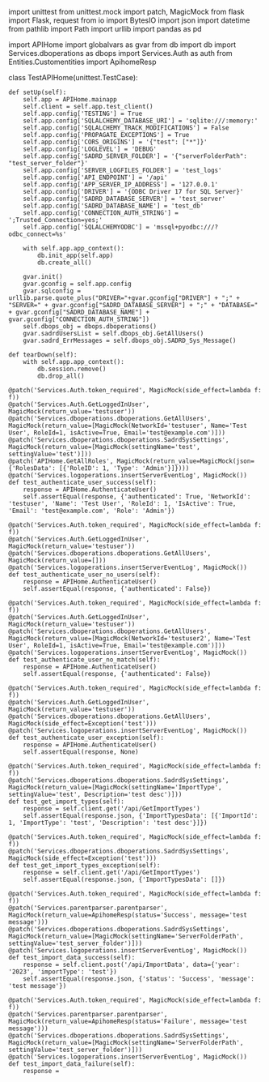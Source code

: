 import unittest
from unittest.mock import patch, MagicMock
from flask import Flask, request
from io import BytesIO
import json
import datetime
from pathlib import Path
import urllib
import pandas as pd

import APIHome
import globalvars as gvar
from db import db
import Services.dboperations as dbops
import Services.Auth as auth
from Entities.Customentities import ApihomeResp

class TestAPIHome(unittest.TestCase):

    def setUp(self):
        self.app = APIHome.mainapp
        self.client = self.app.test_client()
        self.app.config['TESTING'] = True
        self.app.config['SQLALCHEMY_DATABASE_URI'] = 'sqlite:///:memory:'
        self.app.config['SQLALCHEMY_TRACK_MODIFICATIONS'] = False
        self.app.config['PROPAGATE_EXCEPTIONS'] = True
        self.app.config['CORS_ORIGINS'] = '{"test": ["*"]}'
        self.app.config['LOGLEVEL'] = 'DEBUG'
        self.app.config['SADRD_SERVER_FOLDER'] = '{"serverFolderPath": "test_server_folder"}'
        self.app.config['SERVER_LOGFILES_FOLDER'] = 'test_logs'
        self.app.config['API_ENDPOINT'] = '/api'
        self.app.config['APP_SERVER_IP_ADDRESS'] = '127.0.0.1'
        self.app.config['DRIVER'] = '{ODBC Driver 17 for SQL Server}'
        self.app.config['SADRD_DATABASE_SERVER'] = 'test_server'
        self.app.config['SADRD_DATABASE_NAME'] = 'test_db'
        self.app.config['CONNECTION_AUTH_STRING'] = ';Trusted_Connection=yes;'
        self.app.config['SQLALCHEMYODBC'] = 'mssql+pyodbc:///?odbc_connect=%s'

        with self.app.app_context():
            db.init_app(self.app)
            db.create_all()

        gvar.init()
        gvar.gconfig = self.app.config
        gvar.sqlconfig = urllib.parse.quote_plus("DRIVER="+gvar.gconfig["DRIVER"] + ";" + "SERVER=" + gvar.gconfig["SADRD_DATABASE_SERVER"] + ";" + "DATABASE=" + gvar.gconfig["SADRD_DATABASE_NAME"] + gvar.gconfig["CONNECTION_AUTH_STRING"])
        self.dbops_obj = dbops.dboperations()
        gvar.sadrdUsersList = self.dbops_obj.GetAllUsers()
        gvar.sadrd_ErrMessages = self.dbops_obj.SADRD_Sys_Message()

    def tearDown(self):
        with self.app.app_context():
            db.session.remove()
            db.drop_all()

    @patch('Services.Auth.token_required', MagicMock(side_effect=lambda f: f))
    @patch('Services.Auth.GetLoggedInUser', MagicMock(return_value='testuser'))
    @patch('Services.dboperations.dboperations.GetAllUsers', MagicMock(return_value=[MagicMock(NetworkId='testuser', Name='Test User', RoleId=1, isActive=True, Email='test@example.com')]))
    @patch('Services.dboperations.dboperations.SadrdSysSettings', MagicMock(return_value=[MagicMock(settingName='test', settingValue='test')]))
    @patch('APIHome.GetAllRoles', MagicMock(return_value=MagicMock(json={'RolesData': [{'RoleID': 1, 'Type': 'Admin'}]})))
    @patch('Services.logoperations.insertServerEventLog', MagicMock())
    def test_authenticate_user_success(self):
        response = APIHome.AuthenticateUser()
        self.assertEqual(response, {'authenticated': True, 'NetworkId': 'testuser', 'Name': 'Test User', 'RoleId': 1, 'IsActive': True, 'Email': 'test@example.com', 'Role': 'Admin'})

    @patch('Services.Auth.token_required', MagicMock(side_effect=lambda f: f))
    @patch('Services.Auth.GetLoggedInUser', MagicMock(return_value='testuser'))
    @patch('Services.dboperations.dboperations.GetAllUsers', MagicMock(return_value=[]))
    @patch('Services.logoperations.insertServerEventLog', MagicMock())
    def test_authenticate_user_no_users(self):
        response = APIHome.AuthenticateUser()
        self.assertEqual(response, {'authenticated': False})

    @patch('Services.Auth.token_required', MagicMock(side_effect=lambda f: f))
    @patch('Services.Auth.GetLoggedInUser', MagicMock(return_value='testuser'))
    @patch('Services.dboperations.dboperations.GetAllUsers', MagicMock(return_value=[MagicMock(NetworkId='testuser2', Name='Test User', RoleId=1, isActive=True, Email='test@example.com')]))
    @patch('Services.logoperations.insertServerEventLog', MagicMock())
    def test_authenticate_user_no_match(self):
        response = APIHome.AuthenticateUser()
        self.assertEqual(response, {'authenticated': False})

    @patch('Services.Auth.token_required', MagicMock(side_effect=lambda f: f))
    @patch('Services.Auth.GetLoggedInUser', MagicMock(return_value='testuser'))
    @patch('Services.dboperations.dboperations.GetAllUsers', MagicMock(side_effect=Exception('test')))
    @patch('Services.logoperations.insertServerEventLog', MagicMock())
    def test_authenticate_user_exception(self):
        response = APIHome.AuthenticateUser()
        self.assertEqual(response, None)

    @patch('Services.Auth.token_required', MagicMock(side_effect=lambda f: f))
    @patch('Services.dboperations.dboperations.SadrdSysSettings', MagicMock(return_value=[MagicMock(settingName='ImportType', settingValue='test', Description='test desc')]))
    def test_get_import_types(self):
        response = self.client.get('/api/GetImportTypes')
        self.assertEqual(response.json, {'ImportTypesData': [{'ImportId': 1, 'ImportType': 'test', 'Description': 'test desc'}]})

    @patch('Services.Auth.token_required', MagicMock(side_effect=lambda f: f))
    @patch('Services.dboperations.dboperations.SadrdSysSettings', MagicMock(side_effect=Exception('test')))
    def test_get_import_types_exception(self):
        response = self.client.get('/api/GetImportTypes')
        self.assertEqual(response.json, {'ImportTypesData': []})

    @patch('Services.Auth.token_required', MagicMock(side_effect=lambda f: f))
    @patch('Services.parentparser.parentparser', MagicMock(return_value=ApihomeResp(status='Success', message='test message')))
    @patch('Services.dboperations.dboperations.SadrdSysSettings', MagicMock(return_value=[MagicMock(settingName='ServerFolderPath', settingValue='test_server_folder')]))
    @patch('Services.logoperations.insertServerEventLog', MagicMock())
    def test_import_data_success(self):
        response = self.client.post('/api/ImportData', data={'year': '2023', 'importType': 'test'})
        self.assertEqual(response.json, {'status': 'Success', 'message': 'test message'})

    @patch('Services.Auth.token_required', MagicMock(side_effect=lambda f: f))
    @patch('Services.parentparser.parentparser', MagicMock(return_value=ApihomeResp(status='Failure', message='test message')))
    @patch('Services.dboperations.dboperations.SadrdSysSettings', MagicMock(return_value=[MagicMock(settingName='ServerFolderPath', settingValue='test_server_folder')]))
    @patch('Services.logoperations.insertServerEventLog', MagicMock())
    def test_import_data_failure(self):
        response =
